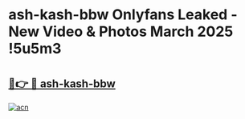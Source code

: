 # ash-kash-bbw Onlyfans Leaked - New Video & Photos March 2025 !5u5m3

# <h2><a href="https://ii18uh.iuczelnia.edu.pl?title=ash-kash-bbw&ref=5u5m3">🔗👉 🔴 ash-kash-bbw</a></h2>

[![acn](https://github.com/user-attachments/assets/0f9c940e-d8b0-45ae-aac7-cd30a18b3e1c)](https://ii18uh.iuczelnia.edu.pl?title=ash-kash-bbw&ref=5u5m3)

